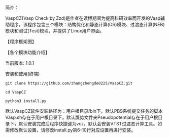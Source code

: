 简介：

VaspCZ(Vasp Check by Zzd)是作者在读博期间为提高科研效率而开发的Vasp辅助程序，该程序包含三个模块：结构优化和静态计算(OS)模块、过渡态计算(NEB)模块和测试(Test)模块，并提供了Linux用户界面。

【程序框架图】

【各个模块功能介绍】

当前版本: 1.0.1

安装和使用(终端)

    git clone https://github.com/zhangzhengde0225/VaspCZ.git

    cd VaspCZ
    
    python3 install.py
    
默认VaspCZ软件安装路径为：用户根目录/bin下，默认PBS系统提交任务的脚本Vasp.sh存在于用户根目录下，默认贋势文件夹Pseudopotential存在于用户根目录下，默认安装完成后程序快捷键为vcz，默认会安装VTST过渡态计算工具。如需修改默认设置，请修改install.py第6-10行对应设置再进行安装。

    
    

